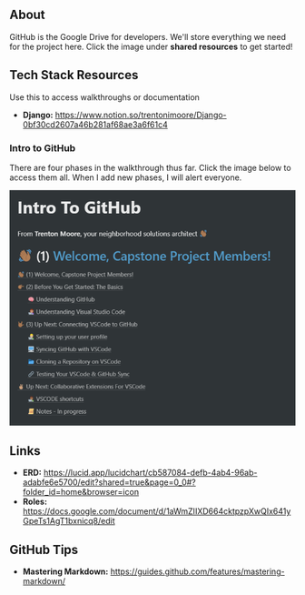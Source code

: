 ## About

GitHub is the Google Drive for developers. We'll store everything we need for the project here. Click the image under **shared resources** to get started!

## Tech Stack Resources
Use this to access walkthroughs or documentation

- **Django:** https://www.notion.so/trentonimoore/Django-0bf30cd2607a46b281af68ae3a6f61c4


### Intro to GitHub
There are four phases in the walkthrough thus far. Click the image below to access them all. When I add new phases, I will alert everyone.

[![Walkthrough](group_assets/GitHub_Intro.png "GitHub Walkthrough")](https://www.notion.so/trentonimoore/Intro-To-GitHub-e972a223ac684ed2933d821c9dbc0f0f)

## Links
- **ERD:** https://lucid.app/lucidchart/cb587084-defb-4ab4-96ab-adabfe6e5700/edit?shared=true&page=0_0#?folder_id=home&browser=icon
- **Roles:** https://docs.google.com/document/d/1aWmZIIXD664cktpzpXwQIx641yGpeTs1AgT1bxnicq8/edit

## GitHub Tips
- **Mastering Markdown:** https://guides.github.com/features/mastering-markdown/
